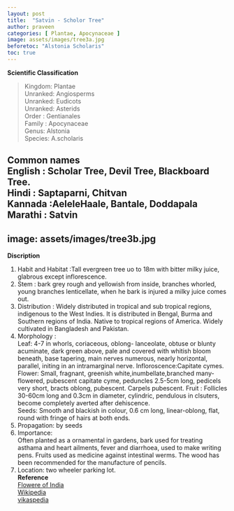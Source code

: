 ```yaml
---
layout: post
title:  "Satvin - Scholor Tree"
author: praveen
categories: [ Plantae, Apocynaceae ]
image: assets/images/tree3a.jpg
beforetoc: "Alstonia Scholaris"
toc: true
---
```


**Scientific Classification**  
>Kingdom:       Plantae  
>Unranked:     Angiosperms  
>Unranked:     Eudicots  
>Unranked:     Asterids  
>Order :           Gentianales  
>Family :          Apocynaceae  
>Genus:            Alstonia  
>Species:          A.scholaris  

**Common names**  
English  :  Scholar Tree, Devil Tree, Blackboard Tree.  
Hindi :      Saptaparni, Chitvan  
Kannada :AeleleHaale, Bantale, Doddapala  
Marathi :   Satvin
---
image: assets/images/tree3b.jpg  
---

**Discription**
1. Habit and Habitat :Tall evergreen tree uo to 18m with bitter milky juice, glabrous except inflorescence. 
2. Stem : bark grey rough and yellowish from inside, branches whorled, young branches lenticellate, when he bark is injured a milky juice comes out.
3. Distribution : Widely distributed in tropical and sub tropical regions, indigenous to the West Indies. It is distributed in Bengal, Burma and Southern regions of India. Native to tropical regions of America. Widely cultivated in Bangladesh and Pakistan. 
4. Morphology :   
Leaf: 4-7 in whorls, coriaceous, oblong- lanceolate, obtuse or blunty acuminate, dark green above, pale and covered with whitish bloom beneath, base tapering, main nerves numerous, nearly horizontal, parallel, initing in an intramarginal nerve.
Infloroscence:Capitate cymes.   
Flower: Small, fragnant, greenish white,inumbellate,branched many-flowered, pubescent capitate cyme, peduncles 2.5-5cm long, pedicels very short, bracts oblong, pubescent. Carpels pubescent. 
Fruit : Follicles 30-60cm long and 0.3cm in diameter, cylindric, pendulous in clsuters, become completely averted after dehiscence.  
Seeds: Smooth and blackish in colour, 0.6 cm long, linear-oblong, flat, round with fringe of hairs at both ends.   
5. Propagation: by seeds  
6. Importance:  
Often planted as a ornamental in gardens, bark used for treating asthama and heart ailments, fever and diarrhoea, used to make writing pens. Fruits used as medicine against intestinal werms. The wood has been recommended for the manufacture of pencils. 
7.  Location: two wheeler parking lot.  
**Reference**  
[Flowere of India](http://www.flowersofindia.net/catalog/slides/Scholar%20Tree.html)  
[Wikipedia](https://en.m.wikipedia.org/wiki/Alstonia_scholaris)  
[vikaspedia](www.vikaspedia.in/agriculture/crop-production/package-of-practices/medicinal-and-aromatics-plants/alstonia-scholaris)  


